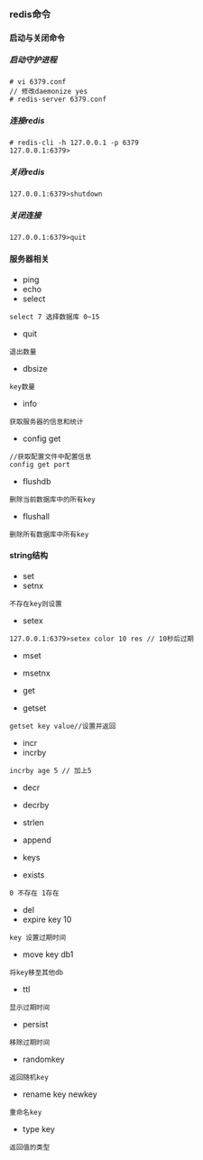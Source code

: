 ### redis命令

#### 启动与关闭命令

##### 启动守护进程

```
# vi 6379.conf
// 修改daemonize yes
# redis-server 6379.conf
```

##### 连接redis

```
# redis-cli -h 127.0.0.1 -p 6379
127.0.0.1:6379>
```

##### 关闭redis
```
127.0.0.1:6379>shutdown
```

##### 关闭连接
```
127.0.0.1:6379>quit
```
#### 服务器相关
* ping
* echo 
* select
```
select 7 选择数据库 0~15
```
* quit
```
退出数量
```
* dbsize
```
key数量
```
* info
```
获取服务器的信息和统计
```
* config get
```
//获取配置文件中配置信息
config get port
```
* flushdb
```
删除当前数据库中的所有key
```
* flushall
```
删除所有数据库中所有key
```



#### string结构

* set
* setnx
```
不存在key则设置
```
* setex
```
127.0.0.1:6379>setex color 10 res // 10秒后过期
```
* mset
* msetnx

* get
* getset
```
getset key value//设置并返回
```
* incr
* incrby
```
incrby age 5 // 加上5
```
* decr
* decrby
* strlen
* append

* keys
* exists
```
0 不存在 1存在
```
* del
* expire key 10
```
key 设置过期时间
```
* move key db1
```
将key移至其他db
```
* ttl
```
显示过期时间
```
* persist
```
移除过期时间
```
* randomkey
```
返回随机key
```
* rename key newkey
```
重命名key
```
* type key
```
返回值的类型
```
